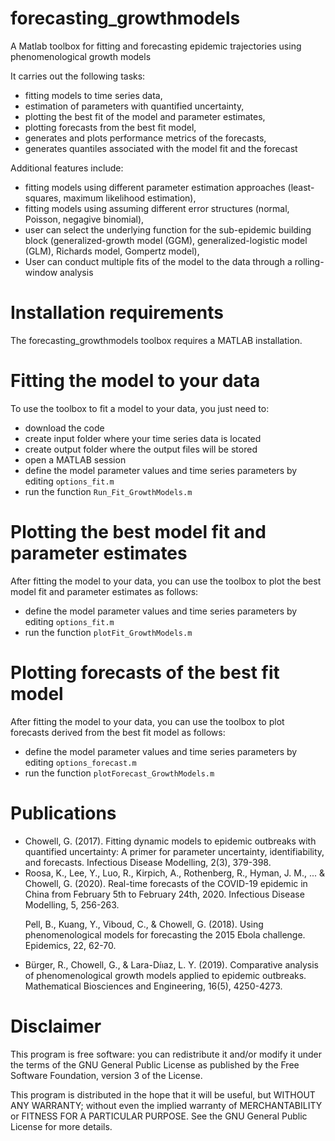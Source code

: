 # forecasting_growthmodels
 A Matlab toolbox for fitting and forecasting epidemic trajectories using phenomenological growth models


<p> It carries out the following tasks: </p> 
<ul>
    <li>fitting models to time series data,</li>
    <li>estimation of parameters with quantified uncertainty,</li>
    <li>plotting the best fit of the model and parameter estimates,</li>
    <li>plotting forecasts from the best fit model,</li>
    <li>generates and plots performance metrics of the forecasts,</li>
    <li>generates quantiles associated with the model fit and the forecast</li>

</ul>

<p> Additional features include:</p>

<ul>
    <li>fitting models using different parameter estimation approaches (least-squares, maximum likelihood estimation),</li>
    <li>fitting models using assuming different error structures (normal, Poisson, negagive binomial),</li>
    <li>user can select the underlying function for the sub-epidemic building block (generalized-growth model (GGM), generalized-logistic model (GLM), Richards model, Gompertz model),</li>
    <li> User can conduct multiple fits of the model to the data through a rolling-window analysis </li>
    
</ul>
    
# Installation requirements

The forecasting_growthmodels toolbox requires a MATLAB installation.

# Fitting the model to your data

To use the toolbox to fit a model to your data, you just need to:

<ul>
    <li>download the code </li>
    <li>create input folder where your time series data is located </li>
    <li>create output folder where the output files will be stored</li>   
    <li>open a MATLAB session </li>
    <li>define the model parameter values and time series parameters by editing <code>options_fit.m</code> </li>
    <li>run the function <code>Run_Fit_GrowthModels.m</code> </li>
</ul>
  
# Plotting the best model fit and parameter estimates

After fitting the model to your data, you can use the toolbox to plot the best model fit and parameter estimates as follows:

<ul>
    <li>define the model parameter values and time series parameters by editing <code>options_fit.m</code></li>
    <li>run the function <code>plotFit_GrowthModels.m</code> </li>
</ul>
    
# Plotting forecasts of the best fit model

After fitting the model to your data, you can use the toolbox to plot forecasts derived from the best fit model as follows:

<ul>
    <li>define the model parameter values and time series parameters by editing <code>options_forecast.m</code></li>
    <li>run the function <code>plotForecast_GrowthModels.m</code></li>
</ul>
    
# Publications

<ul>
    
<li> Chowell, G. (2017). Fitting dynamic models to epidemic outbreaks with quantified uncertainty: A primer for parameter uncertainty, identifiability, and forecasts. Infectious Disease Modelling, 2(3), 379-398. </li>

<li> Roosa, K., Lee, Y., Luo, R., Kirpich, A., Rothenberg, R., Hyman, J. M., ... & Chowell, G. (2020). Real-time forecasts of the COVID-19 epidemic in China from February 5th to February 24th, 2020. Infectious Disease Modelling, 5, 256-263.</li>

Pell, B., Kuang, Y., Viboud, C., & Chowell, G. (2018). Using phenomenological models for forecasting the 2015 Ebola challenge. Epidemics, 22, 62-70.

<li> Bürger, R., Chowell, G., & Lara-Díıaz, L. Y. (2019). Comparative analysis of phenomenological growth models applied to epidemic outbreaks. Mathematical Biosciences and Engineering, 16(5), 4250-4273. </li>

</ul>

# Disclaimer

This program is free software: you can redistribute it and/or modify it under the terms of the GNU General Public License as published by the Free Software Foundation, version 3 of the License.

This program is distributed in the hope that it will be useful, but WITHOUT ANY WARRANTY; without even the implied warranty of MERCHANTABILITY or FITNESS FOR A PARTICULAR PURPOSE.
See the GNU General Public License for more details.  
